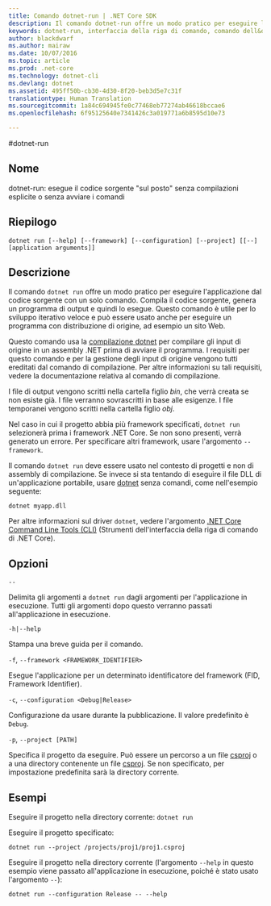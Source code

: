 ```yaml
---
title: Comando dotnet-run | .NET Core SDK
description: Il comando dotnet-run offre un modo pratico per eseguire l&quot;applicazione dal codice sorgente.
keywords: dotnet-run, interfaccia della riga di comando, comando dell&quot;interfaccia della riga di comando, .NET Core
author: blackdwarf
ms.author: mairaw
ms.date: 10/07/2016
ms.topic: article
ms.prod: .net-core
ms.technology: dotnet-cli
ms.devlang: dotnet
ms.assetid: 495ff50b-cb30-4d30-8f20-beb3d5e7c31f
translationtype: Human Translation
ms.sourcegitcommit: 1a84c694945fe0c77468eb77274ab46618bccae6
ms.openlocfilehash: 6f95125640e7341426c3a019771a6b8595d10e73

---
```


#<a name="dotnet-run"></a>dotnet-run

## <a name="name"></a>Nome 

dotnet-run: esegue il codice sorgente "sul posto" senza compilazioni esplicite o senza avviare i comandi

## <a name="synopsis"></a>Riepilogo

`dotnet run [--help] [--framework] [--configuration]
    [--project] [[--] [application arguments]]`

## <a name="description"></a>Descrizione
Il comando `dotnet run` offre un modo pratico per eseguire l'applicazione dal codice sorgente con un solo comando. Compila il codice sorgente, genera un programma di output e quindi lo esegue. Questo comando è utile per lo sviluppo iterativo veloce e può essere usato anche per eseguire un programma con distribuzione di origine, ad esempio un sito Web.

Questo comando usa la [compilazione dotnet](dotnet-build.md) per compilare gli input di origine in un assembly .NET prima di avviare il programma. I requisiti per questo comando e per la gestione degli input di origine vengono tutti ereditati dal comando di compilazione. Per altre informazioni su tali requisiti, vedere la documentazione relativa al comando di compilazione.

I file di output vengono scritti nella cartella figlio *bin*, che verrà creata se non esiste già. I file verranno sovrascritti in base alle esigenze. I file temporanei vengono scritti nella cartella figlio *obj*.  

Nel caso in cui il progetto abbia più framework specificati, `dotnet run` selezionerà prima i framework .NET Core. Se non sono presenti, verrà generato un errore. Per specificare altri framework, usare l'argomento `--framework`.

Il comando `dotnet run` deve essere usato nel contesto di progetti e non di assembly di compilazione. Se invece si sta tentando di eseguire il file DLL di un'applicazione portabile, usare [dotnet](dotnet.md) senza comandi, come nell'esempio seguente:
 
`dotnet myapp.dll`

Per altre informazioni sul driver `dotnet`, vedere l'argomento [.NET Core Command Line Tools (CLI)](index.md) (Strumenti dell'interfaccia della riga di comando di .NET Core).

## <a name="options"></a>Opzioni

`--`

Delimita gli argomenti a `dotnet run` dagli argomenti per l'applicazione in esecuzione. Tutti gli argomenti dopo questo verranno passati all'applicazione in esecuzione. 

`-h|--help`

Stampa una breve guida per il comando.

`-f`, `--framework <FRAMEWORK_IDENTIFIER>`

Esegue l'applicazione per un determinato identificatore del framework (FID, Framework Identifier). 

`-c`, `--configuration <Debug|Release>`

Configurazione da usare durante la pubblicazione. Il valore predefinito è `Debug`.

`-p`, `--project [PATH]`

Specifica il progetto da eseguire. Può essere un percorso a un file [csproj](csproj.md) o a una directory contenente un file [csproj](csproj.md). Se non specificato, per impostazione predefinita sarà la directory corrente. 

## <a name="examples"></a>Esempi

Eseguire il progetto nella directory corrente: `dotnet run` 

Eseguire il progetto specificato:

`dotnet run --project /projects/proj1/proj1.csproj`

Eseguire il progetto nella directory corrente (l'argomento `--help` in questo esempio viene passato all'applicazione in esecuzione, poiché è stato usato l'argomento `--`):

`dotnet run --configuration Release -- --help`


<!--HONumber=Nov16_HO3-->


